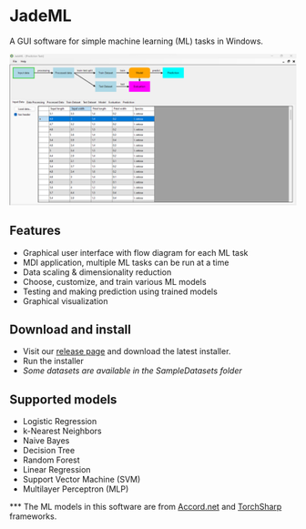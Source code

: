 ﻿# JadeML
A GUI software for simple machine learning (ML) tasks in Windows.

![Main window](/Images/MainInterface.png "Main window")

## Features
- Graphical user interface with flow diagram for each ML task
- MDI application, multiple ML tasks can be run at a time
- Data scaling & dimensionality reduction
- Choose, customize, and train various ML models
- Testing and making prediction using trained models
- Graphical visualization

## Download and install
- Visit our [release page](https://github.com/phatdatnguyen/JadeML/releases) and download the latest installer.
- Run the installer
- *Some datasets are available in the SampleDatasets folder*

## Supported models
  - Logistic Regression
  - k-Nearest Neighbors
  - Naive Bayes
  - Decision Tree
  - Random Forest
  - Linear Regression
  - Support Vector Machine (SVM)
  - Multilayer Perceptron (MLP)

  *** The ML models in this software are from [Accord.net](http://accord-framework.net/) and [TorchSharp](https://github.com/dotnet/TorchSharp) frameworks.